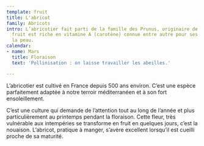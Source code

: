 ```yaml
---
template: fruit
title: L'abricot
family: Abricots
intro: L’abricotier fait parti de la famille des Prunus, originaire de Chine. Son
  fruit est riche en vitamine A (carotène) connue entre autre pour ses bienfaits pour
  la peau.
calendar:
- name: Mars
  title: Floraison
  text: 'Pollinisation : on laisse travailler les abeilles.'

---
```

L’abricotier est cultivé en France depuis 500 ans environ. C’est une espèce parfaitement adaptée à notre terroir méditerranéen et à son fort ensoleillement.

C’est une culture qui demande de l’attention tout au long de l’année et plus particulièrement au printemps pendant la floraison. Cette fleur, très vulnérable aux intempéries se transforme en fruit en quelques jours, c’est la nouaison. L’abricot, pratique à manger, s’avère excellent lorsqu’il est cueilli proche de sa maturité.